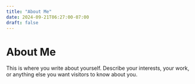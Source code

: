```yaml
---
title: "About Me"
date: 2024-09-21T06:27:00-07:00
draft: false
---
```


# About Me

This is where you write about yourself. Describe your interests, your work, or anything else you want visitors to know about you.